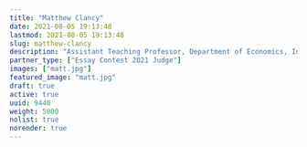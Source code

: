 ```yaml
---
title: "Matthew Clancy"
date: 2021-08-05 19:13:48
lastmod: 2021-08-05 19:13:48
slug: matthew-clancy
description: "Assistant Teaching Professor, Department of Economics, Iowa State University"
partner_type: ["Essay Contest 2021 Judge"]
images: ["matt.jpg"]
featured_image: "matt.jpg"
draft: true
active: true
uuid: 9440
weight: 5000
nolist: true
norender: true
---
```


